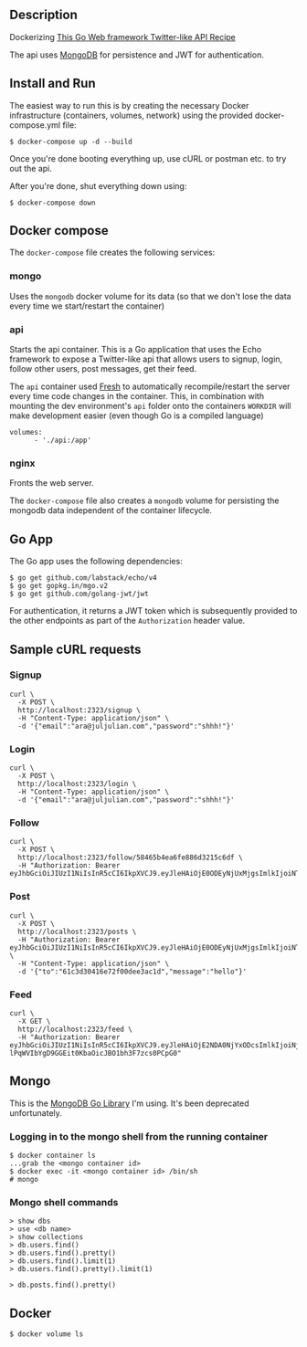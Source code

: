 ## Description

Dockerizing [This Go Web framework Twitter-like API Recipe](https://echo.labstack.com/cookbook/twitter/)

The api uses [MongoDB](https://github.com/mongodb/mongo) for persistence and JWT for authentication.

## Install and Run

The easiest way to run this is by creating the necessary Docker infrastructure (containers, volumes, network) using the provided docker-compose.yml file:

```
$ docker-compose up -d --build
```

Once you're done booting everything up, use cURL or postman etc. to try out the api.

After you're done, shut everything down using:
```
$ docker-compose down
```

## Docker compose

The `docker-compose` file creates the following services:

### mongo
Uses the `mongodb` docker volume for its data (so that we don't lose the data every time we start/restart the container)

### api
Starts the api container.  This is a Go application that uses the Echo framework to expose a Twitter-like api that allows users to signup, login, follow other users, post messages, get their feed.

The `api` container used [Fresh](https://github.com/gravityblast/fresh) to automatically recompile/restart the server every time code changes in the container.  This, in combination with mounting the dev environment's `api` folder onto the containers `WORKDIR` will make development easier (even though Go is a compiled language)
```
volumes:
      - './api:/app'
```

### nginx
Fronts the web server.

The `docker-compose` file also creates a `mongodb` volume for persisting the mongodb data independent of the container lifecycle.

## Go App

The Go app uses the following dependencies:

```
$ go get github.com/labstack/echo/v4
$ go get gopkg.in/mgo.v2
$ go get github.com/golang-jwt/jwt
```

For authentication, it returns a JWT token which is subsequently provided to the other endpoints as part of the `Authorization` header value.

## Sample cURL requests

### Signup
```
curl \
  -X POST \
  http://localhost:2323/signup \
  -H "Content-Type: application/json" \
  -d '{"email":"ara@juljulian.com","password":"shhh!"}'
```

### Login
```
curl \
  -X POST \
  http://localhost:2323/login \
  -H "Content-Type: application/json" \
  -d '{"email":"ara@juljulian.com","password":"shhh!"}'
```

### Follow
```
curl \
  -X POST \
  http://localhost:2323/follow/58465b4ea6fe886d3215c6df \
  -H "Authorization: Bearer eyJhbGciOiJIUzI1NiIsInR5cCI6IkpXVCJ9.eyJleHAiOjE0ODEyNjUxMjgsImlkIjoiNTg0NjViNGVhNmZlODg2ZDMyMTVjNmRmIn0.1IsGGxko1qMCsKkJDQ1NfmrZ945XVC9uZpcvDnKwpL0"
```

### Post
```
curl \
  -X POST \
  http://localhost:2323/posts \
  -H "Authorization: Bearer eyJhbGciOiJIUzI1NiIsInR5cCI6IkpXVCJ9.eyJleHAiOjE0ODEyNjUxMjgsImlkIjoiNTg0NjViNGVhNmZlODg2ZDMyMTVjNmRmIn0.1IsGGxko1qMCsKkJDQ1NfmrZ945XVC9uZpcvDnKwpL0" \
  -H "Content-Type: application/json" \
  -d '{"to":"61c3d30416e72f00dee3ac1d","message":"hello"}'
```

### Feed
```
curl \
  -X GET \
  http://localhost:2323/feed \
  -H "Authorization: Bearer eyJhbGciOiJIUzI1NiIsInR5cCI6IkpXVCJ9.eyJleHAiOjE2NDA0NjYxODcsImlkIjoiNjFjMmJjMWYyYmVlYzkwNGI2NGNjOWRiIn0.8-lPqWVIbYgD9GGEit0KbaOicJBO1bh3F7zcs0PCpG0"
```

## Mongo

This is the [MongoDB Go Library](https://pkg.go.dev/gopkg.in/mgo.v2?utm_source=godoc) I'm using.  It's been deprecated unfortunately.


### Logging in to the mongo shell from the running container

```
$ docker container ls
...grab the <mongo container id>
$ docker exec -it <mongo container id> /bin/sh
# mongo
```

### Mongo shell commands
```
> show dbs
> use <db name>
> show collections
> db.users.find()
> db.users.find().pretty()
> db.users.find().limit(1)
> db.users.find().pretty().limit(1)

> db.posts.find().pretty()
```

## Docker

  ```
  $ docker volume ls
  ```